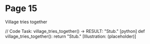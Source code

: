 # Page 15

Village tries together

// Code Task: village_tries_together() → RESULT: "Stub."
[python]
def village_tries_together():
    return "Stub."
[Illustration: (placeholder)]

